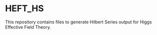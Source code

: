 # HEFT_HS
This repository contains files to generate Hilbert Series output for Higgs Effective Field Theory.
